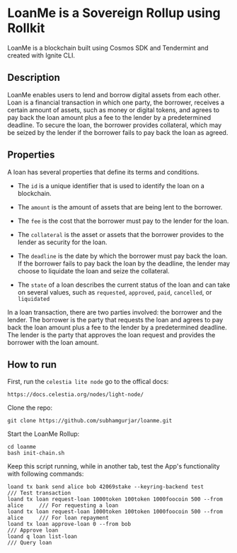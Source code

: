 # LoanMe is a Sovereign Rollup using Rollkit

LoanMe is a blockchain built using Cosmos SDK and Tendermint and created with Ignite CLI.

## Description
LoanMe enables users to lend and borrow digital assets from each other. Loan is a financial transaction in which one party, the borrower, receives a certain amount of assets, such as money or digital tokens, and agrees to pay back the loan amount plus a fee to the lender by a predetermined deadline. To secure the loan, the borrower provides collateral, which may be seized by the lender if the borrower fails to pay back the loan as agreed.

## Properties
A loan has several properties that define its terms and conditions.

- The `id` is a unique identifier that is used to identify the loan on a blockchain.

- The `amount` is the amount of assets that are being lent to the borrower.

- The `fee` is the cost that the borrower must pay to the lender for the loan.

- The `collateral` is the asset or assets that the borrower provides to the lender as security for the loan.

- The `deadline` is the date by which the borrower must pay back the loan. If the borrower fails to pay back the loan by the deadline, the lender may choose to liquidate the loan and seize the collateral.

- The `state` of a loan describes the current status of the loan and can take on several values, such as `requested`, `approved`, `paid`, `cancelled`, or `liquidated`


In a loan transaction, there are two parties involved: the borrower and the lender. The borrower is the party that requests the loan and agrees to pay back the loan amount plus a fee to the lender by a predetermined deadline. The lender is the party that approves the loan request and provides the borrower with the loan amount.


## How to run

First, run the `celestia lite node` go to the offical docs:

```
https://docs.celestia.org/nodes/light-node/
```

Clone the repo: 
```
git clone https://github.com/subhamgurjar/loanme.git
```

Start the LoanMe Rollup:
```
cd loanme
bash init-chain.sh
```

Keep this script running, while in another tab, test the App's functionality with following commands:
```
loand tx bank send alice bob 42069stake --keyring-backend test                /// Test transaction
loand tx loan request-loan 1000token 100token 1000foocoin 500 --from alice     /// For requesting a loan
loand tx loan request-loan 1000token 100token 1000foocoin 500 --from alice     /// For loan repayment
loand tx loan approve-loan 0 --from bob                                        /// Approve loan
loand q loan list-loan                                                         /// Query loan
```